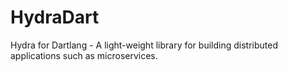 # HydraDart
Hydra for Dartlang - A light-weight library for building distributed applications such as microservices.

